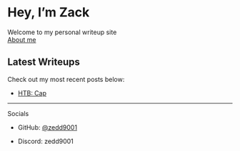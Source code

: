 # Hey, I’m Zack

Welcome to my personal writeup site  
[About me](/about.md)

## Latest Writeups
Check out my most recent posts below:

- [HTB: Cap](posts/htb-cap.md)
---

Socials  
- GitHub: [@zedd9001](https://github.com/zedd9001)

- Discord: zedd9001
